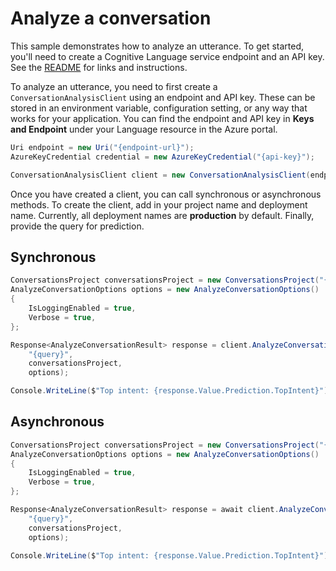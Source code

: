 # Analyze a conversation

This sample demonstrates how to analyze an utterance. To get started, you'll need to create a Cognitive Language service endpoint and an API key. See the [README](https://github.com/Azure/azure-sdk-for-net/blob/main/sdk/cognitivelanguage/Azure.AI.Language.Conversations/README.md) for links and instructions.

To analyze an utterance, you need to first create a `ConversationAnalysisClient` using an endpoint and API key. These can be stored in an environment variable, configuration setting, or any way that works for your application. You can find the endpoint and API key in **Keys and Endpoint** under your Language resource in the Azure portal.

```C# Snippet:ConversationAnalysisClient_Create
Uri endpoint = new Uri("{endpoint-url}");
AzureKeyCredential credential = new AzureKeyCredential("{api-key}");

ConversationAnalysisClient client = new ConversationAnalysisClient(endpoint, credential);
```

Once you have created a client, you can call synchronous or asynchronous methods. To create the client, add in your project name and deployment name. Currently, all deployment names are **production** by default. Finally, provide the query for prediction.

## Synchronous

```C# Snippet:ConversationAnalysis_AnalyzeConversationWithOptions
ConversationsProject conversationsProject = new ConversationsProject("{project-name}", "{deployment-name}");
AnalyzeConversationOptions options = new AnalyzeConversationOptions()
{
    IsLoggingEnabled = true,
    Verbose = true,
};

Response<AnalyzeConversationResult> response = client.AnalyzeConversation(
    "{query}",
    conversationsProject,
    options);

Console.WriteLine($"Top intent: {response.Value.Prediction.TopIntent}");
```

## Asynchronous

```C# Snippet:ConversationAnalysis_AnalyzeConversationWithOptionsAsync
ConversationsProject conversationsProject = new ConversationsProject("{project-name}", "{deployment-name}");
AnalyzeConversationOptions options = new AnalyzeConversationOptions()
{
    IsLoggingEnabled = true,
    Verbose = true,
};

Response<AnalyzeConversationResult> response = await client.AnalyzeConversationAsync(
    "{query}",
    conversationsProject,
    options);

Console.WriteLine($"Top intent: {response.Value.Prediction.TopIntent}");
```
